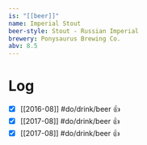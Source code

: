 ```yaml
---
is: "[[beer]]"
name: Imperial Stout
beer-style: Stout - Russian Imperial
brewery: Ponysaurus Brewing Co.
abv: 8.5
---
```

# Log
- [x] [[2016-08]] #do/drink/beer 👍
- [x] [[2017-08]] #do/drink/beer 👍
- [x] [[2017-08]] #do/drink/beer 👍
